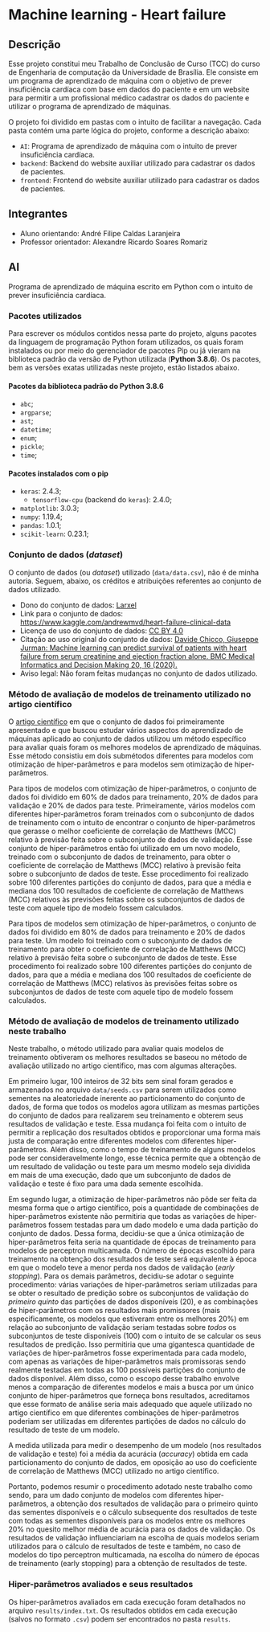 # Machine learning - Heart failure

## Descrição

Esse projeto constitui meu Trabalho de Conclusão de Curso \(TCC\) do curso de Engenharia de computação da Universidade de Brasília. Ele consiste em um programa de aprendizado de máquina com o objetivo de prever insuficiência cardíaca com base em dados do paciente e em um website para permitir a um profissional médico cadastrar os dados do paciente e utilizar o programa de aprendizado de máquinas.

O projeto foi dividido em pastas com o intuito de facilitar a navegação. Cada pasta contém uma parte lógica do projeto, conforme a descrição abaixo:
  * `AI`: Programa de aprendizado de máquina com o intuito de prever insuficiência cardíaca.
  * `backend`: Backend do website auxiliar utilizado para cadastrar os dados de pacientes.
  * `frontend`: Frontend do website auxiliar utilizado para cadastrar os dados de pacientes.

## Integrantes

* Aluno orientando: André Filipe Caldas Laranjeira
* Professor orientador: Alexandre Ricardo Soares Romariz  

## AI

Programa de aprendizado de máquina escrito em Python com o intuito de prever insuficiência cardíaca.

### Pacotes utilizados

Para escrever os módulos contidos nessa parte do projeto, alguns pacotes da linguagem de programação Python foram utilizados, os quais foram instalados ou por meio do gerenciador de pacotes Pip ou já vieram na biblioteca padrão da versão de Python utilizada \(**Python 3.8.6**\). Os pacotes, bem as versões exatas utilizadas neste projeto, estão listados abaixo.

#### Pacotes da biblioteca padrão do Python 3.8.6

* `abc`;
* `argparse`;
* `ast`;
* `datetime`;
* `enum`;
* `pickle`;
* `time`;

#### Pacotes instalados com o pip

* `keras`: 2.4.3;
  * `tensorflow-cpu` (backend do `keras`): 2.4.0;
* `matplotlib`: 3.0.3;
* `numpy`: 1.19.4;
* `pandas`: 1.0.1;
* `scikit-learn`: 0.23.1;

### Conjunto de dados \(*dataset*\)

O conjunto de dados \(ou *dataset*\) utilizado \(`data/data.csv`\), não é de minha autoria. Seguem, abaixo, os créditos e atribuições referentes ao conjunto de dados utilizado.

  * Dono do conjunto de dados: [Larxel](https://www.kaggle.com/andrewmvd)
  * Link para o conjunto de dados: https://www.kaggle.com/andrewmvd/heart-failure-clinical-data
  * Licença de uso do conjunto de dados: [CC BY 4.0](https://creativecommons.org/licenses/by/4.0/)
  * Citação ao uso original do conjunto de dados: [Davide Chicco, Giuseppe Jurman: Machine learning can predict survival of patients with heart failure from serum creatinine and ejection fraction alone. BMC Medical Informatics and Decision Making 20, 16 \(2020\).](https://bmcmedinformdecismak.biomedcentral.com/articles/10.1186/s12911-020-1023-5)
  * Aviso legal: Não foram feitas mudanças no conjunto de dados utilizado.

### Método de avaliação de modelos de treinamento utilizado no artigo científico

O [artigo científico](https://bmcmedinformdecismak.biomedcentral.com/articles/10.1186/s12911-020-1023-5) em que o conjunto de dados foi primeiramente apresentado e que buscou estudar vários aspectos do aprendizado de máquinas aplicado ao conjunto de dados utilizou um método específico para avaliar quais foram os melhores modelos de aprendizado de máquinas. Esse método consistiu em dois submétodos diferentes para modelos com otimização de hiper-parâmetros e para modelos sem otimização de hiper-parâmetros.

Para tipos de modelos com otimização de hiper-parâmetros, o conjunto de dados foi dividido em 60% de dados para treinamento, 20% de dados para validação e 20% de dados para teste. Primeiramente, vários modelos com diferentes hiper-parâmetros foram treinados com o subconjunto de dados de treinamento com o intuito de encontrar o conjunto de hiper-parâmetros que gerasse o melhor coeficiente de correlação de Matthews \(MCC\) relativo à previsão feita sobre o subconjunto de dados de validação. Esse conjunto de hiper-parâmetros então foi utilizado em um novo modelo, treinado com o subconjunto de dados de treinamento, para obter o coeficiente de correlação de Matthews \(MCC\) relativo à previsão feita sobre o subconjunto de dados de teste. Esse procedimento foi realizado sobre 100 diferentes partições do conjunto de dados, para que a média e mediana dos 100 resultados de coeficiente de correlação de Matthews \(MCC\) relativos às previsões feitas sobre os subconjuntos de dados de teste com aquele tipo de modelo fossem calculados.

Para tipos de modelos sem otimização de hiper-parâmetros, o conjunto de dados foi dividido em 80% de dados para treinamento e 20% de dados para teste. Um modelo foi treinado com o subconjunto de dados de treinamento para obter o coeficiente de correlação de Matthews \(MCC\) relativo à previsão feita sobre o subconjunto de dados de teste. Esse procedimento foi realizado sobre 100 diferentes partições do conjunto de dados, para que a média e mediana dos 100 resultados de coeficiente de correlação de Matthews \(MCC\) relativos às previsões feitas sobre os subconjuntos de dados de teste com aquele tipo de modelo fossem calculados.

### Método de avaliação de modelos de treinamento utilizado neste trabalho

Neste trabalho, o método utilizado para avaliar quais modelos de treinamento obtiveram os melhores resultados se baseou no método de avaliação utilizado no artigo científico, mas com algumas alterações.

Em primeiro lugar, 100 inteiros de 32 bits sem sinal foram gerados e armazenados no arquivo `data/seeds.csv` para serem utilizados como sementes na aleatoriedade inerente ao particionamento do conjunto de dados, de forma que todos os modelos agora utilizam as mesmas partições do conjunto de dados para realizarem seu treinamento e obterem seus resultados de validação e teste. Essa mudança foi feita com o intuito de permitir a replicação dos resultados obtidos e proporcionar uma forma mais justa de comparação entre diferentes modelos com diferentes hiper-parâmetros. Além disso, como o tempo de treinamento de alguns modelos pode ser consideravelmente longo, esse técnica permite que a obtenção de um resultado de validação ou teste para um mesmo modelo seja dividida em mais de uma execução, dado que um subconjunto de dados de validação e teste é fixo para uma dada semente escolhida.

Em segundo lugar, a otimização de hiper-parâmetros não pôde ser feita da mesma forma que o artigo científico, pois a quantidade de combinações de hiper-parâmetros existente não permitiria que todas as variações de hiper-parâmetros fossem testadas para um dado modelo e uma dada partição do conjunto de dados. Dessa forma, decidiu-se que a única otimização de hiper-parâmetros feita seria na quantidade de épocas de treinamento para modelos de perceptron multicamada. O número de épocas escolhido para treinamento na obtenção dos resultados de teste será equivalente à época em que o modelo teve a menor perda nos dados de validação \(*early stopping*\). Para os demais parâmetros, decidiu-se adotar o seguinte procedimento: várias variações de hiper-parâmetros seriam utilizadas para se obter o resultado de predição sobre os subconjuntos de validação do *primeiro quinto* das partições de dados disponíveis \(20\), e as combinações de hiper-parâmetros com os resultados mais promissores \(mais especificamente, os modelos que estiveram entre os melhores 20%\) em relação ao subconjunto de validação seriam testadas sobre *todos* os subconjuntos de teste disponíveis \(100\) com o intuito de se calcular os seus resultados de predição. Isso permitiria que uma gigantesca quantidade de variações de hiper-parâmetros fosse experimentada para cada modelo, com apenas as variações de hiper-parâmetros mais promissoras sendo realmente testadas em todas as 100 possíveis partições do conjunto de dados disponível. Além disso, como o escopo desse trabalho envolve menos a comparação de diferentes modelos e mais a busca por um único conjunto de hiper-parâmetros que forneça bons resultados, acreditamos que esse formato de análise seria mais adequado que aquele utilizado no artigo científico em que diferentes combinações de hiper-parâmetros poderiam ser utilizadas em diferentes partições de dados no cálculo do resultado de teste de um modelo.

A medida utilizada para medir o desempenho de um modelo \(nos resultados de validação e teste\) foi a média da acurácia \(*accuracy*\) obtida em cada particionamento do conjunto de dados, em oposição ao uso do coeficiente de correlação de Matthews \(MCC\) utilizado no artigo científico.

Portanto, podemos resumir o procedimento adotado neste trabalho como sendo, para um dado conjunto de modelos com diferentes hiper-parâmetros, a obtenção dos resultados de validação para o primeiro quinto das sementes disponíveis e o cálculo subsequente dos resultados de teste com todas as sementes disponíveis para os modelos entre os melhores 20% no quesito melhor média de acurácia para os dados de validação. Os resultados de validação influenciariam na escolha de quais modelos seriam utilizados para o cálculo de resultados de teste e também, no caso de modelos do tipo perceptron multicamada, na escolha do número de épocas de treinamento \(early stopping\) para a obtenção de resultados de teste.

### Hiper-parâmetros avaliados e seus resultados

Os hiper-parâmetros avaliados em cada execução foram detalhados no arquivo `results/index.txt`. Os resultados obtidos em cada execução \(salvos no formato `.csv`\) podem ser encontrados no pasta `results`.
